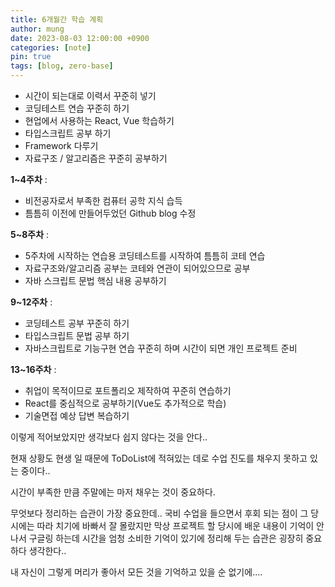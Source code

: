 ```yaml
---
title: 6개월간 학습 계획
author: mung
date: 2023-08-03 12:00:00 +0900
categories: [note]
pin: true
tags: [blog, zero-base]
---
```


- 시간이 되는대로 이력서 꾸준히 넣기
- 코딩테스트 연습 꾸준히 하기
- 현업에서 사용하는 React, Vue 학습하기
- 타입스크립트 공부 하기
- Framework 다루기
- 자료구조 / 알고리즘은 꾸준히 공부하기

**1~4주차** :

- 비전공자로서 부족한 컴퓨터 공학 지식 습득
- 틈틈히 이전에 만들어두었던 Github blog 수정

**5~8주차** :

- 5주차에 시작하는 연습용 코딩테스트를 시작하여 틈틈히 코테 연습
- 자료구조와/알고리즘 공부는 코테와 연관이 되어있으므로 공부
- 자바 스크립트 문법 핵심 내용 공부하기

**9~12주차** :

- 코딩테스트 공부 꾸준히 하기
- 타입스크립트 문법 공부 하기
- 자바스크립트로 기능구현 연습 꾸준히 하며 시간이 되면 개인 프로젝트 준비

**13~16주차** :

- 취업이 목적이므로 포트폴리오 제작하여 꾸준히 연습하기
- React를 중심적으로 공부하기(Vue도 추가적으로 학습)
- 기술면접 예상 답변 복습하기

이렇게 적어보았지만 생각보다 쉽지 않다는 것을 안다..

현재 상황도 현생 일 때문에 ToDoList에 적혀있는 데로 수업 진도를 채우지 못하고 있는 중이다..

시간이 부족한 만큼 주말에는 마저 채우는 것이 중요하다.

무엇보다 정리하는 습관이 가장 중요한데.. 국비 수업을 들으면서 후회 되는 점이 그 당시에는 따라 치기에 바빠서 잘 몰랐지만 막상 프로젝트 할 당시에 배운 내용이 기억이 안나서 구글링 하는데 시간을 엄청 소비한 기억이 있기에 정리해 두는 습관은 굉장히 중요하다 생각한다..

내 자신이 그렇게 머리가 좋아서 모든 것을 기억하고 있을 순 없기에....

